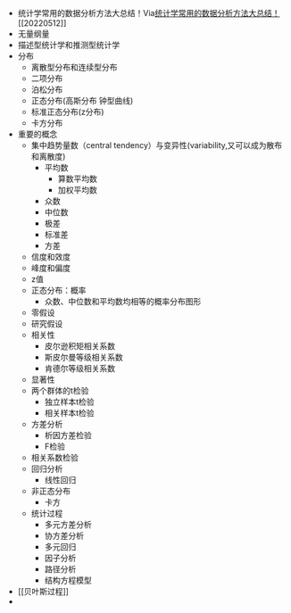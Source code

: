 - 统计学常用的数据分析方法大总结！Via[统计学常用的数据分析方法大总结！](https://app.yinxiang.com/shard/s63/nl/13797828/8e85fa02-5273-4fa3-955c-3ff1dfe60435/)[[20220512]] 
- 无量纲量
- 描述型统计学和推测型统计学
- 分布
    - 离散型分布和连续型分布
    - 二项分布
    - 泊松分布
    - 正态分布(高斯分布 钟型曲线)
    - 标准正态分布(z分布)
    - 卡方分布
- 重要的概念
    - 集中趋势量数（central tendency）与变异性(variability,又可以成为散布和离散度)
        - 平均数
            - 算数平均数
            - 加权平均数
        - 众数
        - 中位数
        - 极差
        - 标准差
        - 方差
    - 信度和效度
    - 峰度和偏度
    - z值
    - 正态分布：概率
        - 众数、中位数和平均数均相等的概率分布图形
    - 零假设
    - 研究假设
    - 相关性
        - 皮尔逊积矩相关系数
        - 斯皮尔曼等级相关系数
        - 肯德尔等级相关系数
    - 显著性
    - 两个群体的t检验
        - 独立样本t检验
        - 相关样本t检验
    - 方差分析
        - 析因方差检验
        - F检验
    - 相关系数检验
    - 回归分析
        - 线性回归
    - 非正态分布
        - 卡方
    - 统计过程
        - 多元方差分析
        - 协方差分析
        - 多元回归
        - 因子分析
        - 路径分析
        - 结构方程模型
- [[贝叶斯过程]]
- 
